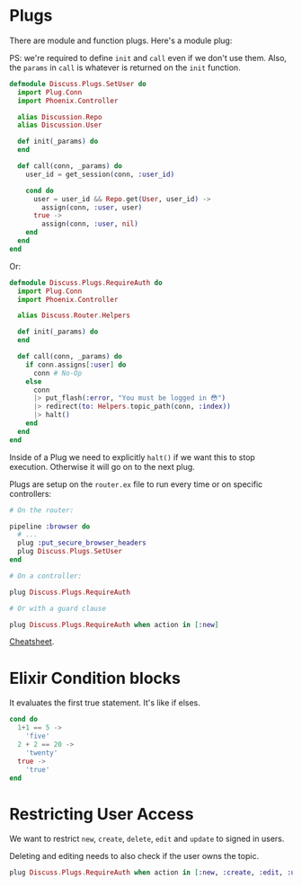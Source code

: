 # Plugs

There are module and function plugs. Here's a module plug:

PS: we're required to define `init` and `call` even if we don't use them. Also, the `params` in `call` is whatever is returned on the `init` function.

```elixir
defmodule Discuss.Plugs.SetUser do
  import Plug.Conn
  import Phoenix.Controller

  alias Discussion.Repo
  alias Discussion.User

  def init(_params) do
  end

  def call(conn, _params) do
    user_id = get_session(conn, :user_id)

    cond do
      user = user_id && Repo.get(User, user_id) ->
        assign(conn, :user, user)
      true ->
        assign(conn, :user, nil)
    end
  end
end
```

Or:

```elixir
defmodule Discuss.Plugs.RequireAuth do
  import Plug.Conn
  import Phoenix.Controller

  alias Discuss.Router.Helpers

  def init(_params) do
  end

  def call(conn, _params) do
    if conn.assigns[:user] do
      conn # No-Op
    else
      conn
      |> put_flash(:error, "You must be logged in 😳")
      |> redirect(to: Helpers.topic_path(conn, :index))
      |> halt()
    end
  end
end
```

Inside of a Plug we need to explicitly `halt()` if we want this to stop execution. Otherwise it will go on to the next plug.

Plugs are setup on the `router.ex` file to run every time or on specific controllers:

```elixir
# On the router:

pipeline :browser do
  # ...
  plug :put_secure_browser_headers
  plug Discuss.Plugs.SetUser
end

# On a controller:

plug Discuss.Plugs.RequireAuth

# Or with a guard clause

plug Discuss.Plugs.RequireAuth when action in [:new]
```

[Cheatsheet](https://devhints.io/phoenix-conn).

# Elixir Condition blocks

It evaluates the first true statement. It's like if elses.

```elixir
cond do
  1+1 == 5 ->
    'five'
  2 + 2 == 20 ->
    'twenty'
  true ->
    'true'
end
```

# Restricting User Access

We want to restrict `new`, `create`, `delete`, `edit` and `update` to signed in users.

Deleting and editing needs to also check if the user owns the topic.

```elixir
plug Discuss.Plugs.RequireAuth when action in [:new, :create, :edit, :update, :delete]
```

